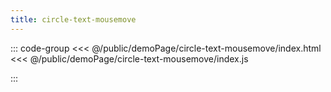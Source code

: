 ```yaml
---
title: circle-text-mousemove
---
```


::: code-group
<<< @/public/demoPage/circle-text-mousemove/index.html
<<< @/public/demoPage/circle-text-mousemove/index.js

:::